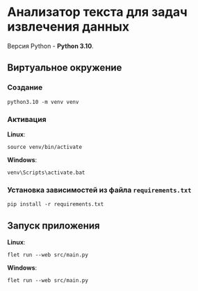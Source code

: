 # Анализатор текста для задач извлечения данных

Версия Python - **Python 3.10**.

## Виртуальное окружение

### Создание

```commandline
python3.10 -m venv venv
```

### Активация

**Linux**:

```commandline
source venv/bin/activate
```

**Windows**:

```commandline
venv\Scripts\activate.bat
```

### Установка зависимостей из файла `requirements.txt`

```commandline
pip install -r requirements.txt
```

## Запуск приложения

**Linux**:

```commandline
flet run --web src/main.py
```

**Windows**:

```commandline
flet run --web src/main.py
```